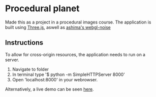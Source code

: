 # Procedural planet 
Made this as a project in a procedural images course.
The application is built using [Three.js](https://threejs.org/), aswell as [ashima's webgl-noise](https://github.com/ashima/webgl-noise) 



## Instructions
To allow for cross-origin resources, the application needs to run on a server.

1. Navigate to folder
2. In terminal type '$ python -m SimpleHTTPServer 8000'
3. Open 'localhost:8000' in your webrowser.

Alternatively, a live demo can be seen [here](http://www.adamsoderstrom.se/WebGL-Procedural-Planet/).
